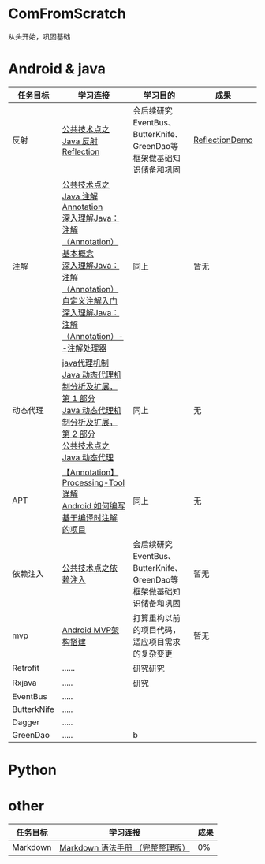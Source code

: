 # ComFromScratch
从头开始，巩固基础
# Android & java
 任务目标 | 学习连接 | 学习目的 | 成果
-|-|-| -
反射   |[公共技术点之 Java 反射 Reflection](http://p.codekk.com/blogs/detail/5596953ed6459ae7934997c5)|会后续研究EventBus、ButterKnife、GreenDao等框架做基础知识储备和巩固|[ReflectionDemo](https://github.com/GibsonCool/ComFromScratch/tree/master/ReflectionDemo)
注解   | [公共技术点之 Java 注解 Annotation](http://p.codekk.com/blogs/detail/54cfab086c4761e5001b253b)<br>[深入理解Java：注解（Annotation）基本概念](http://www.cnblogs.com/peida/archive/2013/04/23/3036035.html)<br>[深入理解Java：注解（Annotation）自定义注解入门](http://www.cnblogs.com/peida/archive/2013/04/24/3036689.html)<br>[深入理解Java：注解（Annotation）--注解处理器](http://www.cnblogs.com/peida/archive/2013/04/26/3038503.html)|同上 |暂无
动态代理|[java代理机制](http://www.cnblogs.com/machine/archive/2013/02/21/2921345.html)<br>[Java 动态代理机制分析及扩展，第 1 部分](https://www.ibm.com/developerworks/cn/java/j-lo-proxy1/index.html)<br>[Java 动态代理机制分析及扩展，第 2 部分](https://www.ibm.com/developerworks/cn/java/j-lo-proxy2/)<br>[公共技术点之 Java 动态代理](http://a.codekk.com/detail/Android/Caij/%E5%85%AC%E5%85%B1%E6%8A%80%E6%9C%AF%E7%82%B9%E4%B9%8B%20Java%20%E5%8A%A8%E6%80%81%E4%BB%A3%E7%90%86)|同上|无
APT    |[【Annotation】Processing-Tool详解](http://blog.csdn.net/hj7jay/article/details/52180023)<br>[Android 如何编写基于编译时注解的项目](http://blog.csdn.net/lmj623565791/article/details/51931859)| 同上|无
依赖注入   |[公共技术点之依赖注入](http://p.codekk.com/blogs/detail/54cfab086c4761e5001b253c)|会后续研究EventBus、ButterKnife、GreenDao等框架做基础知识储备和巩固|暂无
mvp  |[Android MVP架构搭建](http://www.jcodecraeer.com/a/anzhuokaifa/2017/1020/8625.html)|打算重构以前的项目代码，适应项目需求的复杂变更|暂无
Retrofit  |......|研究研究|
Rxjava   | .....|研究|
EventBus |.....| |
ButterkNife|.....| |
Dagger |.....| |
GreenDao|.....| b|



# Python



# other
任务目标|学习连接|成果
-|-|-
Markdown|[Markdown 语法手册 （完整整理版）](http://blog.leanote.com/post/freewalk/Markdown-%E8%AF%AD%E6%B3%95%E6%89%8B%E5%86%8C#index "Markdown 语法手册 （完整整理版）")|0%
